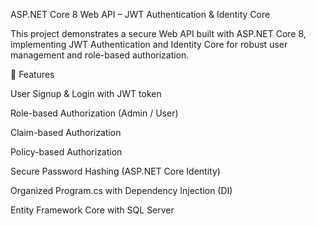  ASP.NET Core 8 Web API – JWT Authentication & Identity Core

This project demonstrates a secure Web API built with ASP.NET Core 8, implementing JWT Authentication and Identity Core for robust user management and role-based authorization.

📌 Features

User Signup & Login with JWT token

Role-based Authorization (Admin / User)

Claim-based Authorization

Policy-based Authorization

Secure Password Hashing (ASP.NET Core Identity)

Organized Program.cs with Dependency Injection (DI)

Entity Framework Core with SQL Server
